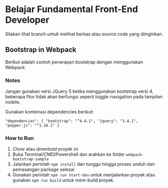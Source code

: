 # Belajar Fundamental Front-End Developer
Silakan lihat branch untuk melihat berkas atau source code yang diinginkan.

## Bootstrap in Webpack
Berikut adalah contoh penerapan bootstrap dengan menggunakan Webpack.

### Notes
Jangan gunakan versi JQuery 5 ketika menggunakan bootstrap versi 4, beberapa fitur tidak akan berfungsi seperti toggle-navigation pada tampilan mobile. 

Gunakan kombinasi dependencies berikut:

`
"dependencies": {
    "bootstrap": "^4.4.1",
    "jquery": "3.4.1",
    "popper.js": "^1.16.1"
  }
`

### How to Run
1. _Clone_ atau _download_ proyek ini
2. Buka Terminal/CMD/Powershell dan arahkan ke folder `webpack-bootstrap-sample`
3. Jalankan perintah `npm install` dan tunggu hingga proses unduh dan pemasangan package selesai
4. Gunakan perintah `npm run start-dev` untuk menjalankan proyek atau gunakan `npm run build` untuk mem-build proyek.
